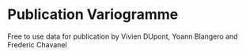 # Publication Variogramme

Free to use data for publication by Vivien DUpont, Yoann Blangero and Frederic Chavanel
